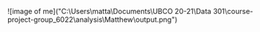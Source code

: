 

![image of me]("C:\\Users\\matta\\Documents\\UBCO 20-21\\Data 301\\course-project-group_6022\\analysis\\Matthew\\output.png") 